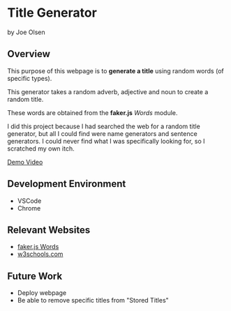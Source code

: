 # Title Generator
by Joe Olsen

## Overview
This purpose of this webpage is to **generate a title** using random words (of specific types).

This generator takes a random adverb, adjective and noun to create a random title.

These words are obtained from the **faker.js** *Words* module.

I did this project because I had searched the web for a random title generator, but all I could find were name generators and sentence generators. I could never find what I was specifically looking for, so I scratched my own itch.

[Demo Video](https://youtu.be/_i1SOkF7aNI)

## Development Environment

- VSCode
- Chrome

## Relevant Websites

- [faker.js Words](https://fakerjs.dev/api/word.html)
- [w3schools.com](https://www.w3schools.com/jsref/)

## Future Work

- Deploy webpage
- Be able to remove specific titles from "Stored Titles"
